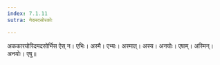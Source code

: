 ```yaml
---
index: 7.1.11
sutra: नेदमदसोरकोः

---
```

अककारयोरिदमदसोर्भिस ऐस् न। एभिः। अस्मै। एभ्यः। अस्मात्। अस्य। अनयोः। एषाम्। अस्मिन्। अनयोः। एषु॥